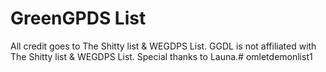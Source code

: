# GreenGPDS List
All credit goes to The Shitty list & WEGDPS List. GGDL is not affiliated with The Shitty list & WEGDPS List.
Special thanks to Launa.#   o m l e t d e m o n l i s t 1  
 